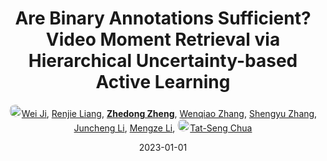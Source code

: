 ---
title: "Are Binary Annotations Sufficient? Video Moment Retrieval via Hierarchical Uncertainty-based Active Learning"
collection: publications
permalink: /publication/Are-Bina2023
date: 2023-01-01
doi: 
keywords: object re-identification, image retrieval, 
venue: 'CVPR'
paperurl: 'https://zdzheng.xyz/files/CVPR23-Ji.pdf'
code: 'https://github.com/renjie-liang/HUAL'
author: '<a href="https://zdzheng.xyz/authors/Wei-Ji" class="author"> <img src="https://zdzheng.xyz/files/wei-ji.jpeg" alt="Wei-Ji" style="border-radius: 50%; height:20px; width:20px">Wei Ji</a>, <a href="https://zdzheng.xyz/authors/Renjie-Liang" class="author">Renjie Liang</a>, <strong><a href="https://zdzheng.xyz/authors/Zhedong-Zheng" class="author">Zhedong Zheng</a></strong>, <a href="https://zdzheng.xyz/authors/Wenqiao-Zhang" class="author">Wenqiao Zhang</a>, <a href="https://zdzheng.xyz/authors/Shengyu-Zhang" class="author">Shengyu Zhang</a>, <a href="https://zdzheng.xyz/authors/Juncheng-Li" class="author">Juncheng Li</a>, <a href="https://zdzheng.xyz/authors/Mengze-Li" class="author">Mengze Li</a>, <a href="https://zdzheng.xyz/authors/Tat-Seng-Chua" class="author"> <img src="https://zdzheng.xyz/files/tat-seng-chua.jpeg" alt="Tat-Seng-Chua" style="border-radius: 50%; height:20px; width:20px">Tat-Seng Chua</a>'
sqlauthor: '{"@type": "Person","name": "Wei Ji"}, {"@type": "Person","name": "Renjie Liang"}, {"@type": "Person","name": "Zhedong Zheng"}, {"@type": "Person","name": "Wenqiao Zhang"}, {"@type": "Person","name": "Shengyu Zhang"}, {"@type": "Person","name": "Juncheng Li"}, {"@type": "Person","name": "Mengze Li"}, {"@type": "Person","name": "Tat Seng Chua"}'
citation: ' Wei Ji,  Renjie Liang,  Zhedong Zheng,  Wenqiao Zhang,  Shengyu Zhang,  Juncheng Li,  Mengze Li,  Tat-Seng Chua, &quot;Are Binary Annotations Sufficient? Video Moment Retrieval via Hierarchical Uncertainty-based Active Learning.&quot; CVPR, 2023.'
pub_year: '2023'
bib: >
    @article{ji2023binary,<br>author = "Ji, Wei and Liang, Renjie and Zheng, Zhedong and Zhang, Wenqiao and Zhang, Shengyu and Li, Juncheng and Li, Mengze and Chua, Tat-Seng",<br>title = "Are Binary Annotations Sufficient? Video Moment Retrieval via Hierarchical Uncertainty-based Active Learning",<br>booktitle = "CVPR",<br>code = "https://github.com/renjie-liang/HUAL",<br>url = "https://zdzheng.xyz/files/CVPR23-Ji.pdf",<br>year = "2023"
    }

---